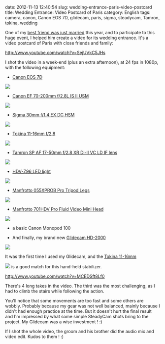 date: 2012-11-13 12:40:54
slug: wedding-entrance-paris-video-postcard
title: Wedding Entrance: Video Postcard of Paris
category: English
tags: camera, canon, Canon EOS 7D, glidecam, paris, sigma, steadycam, Tamron, tokina, wedding

One of my [best friend was just married](http://www.melaniethomas2012.com) this year, and to participate to this huge event, I helped him create a video for its wedding entrance. It's a video postcard of Paris with close friends and family:

http://www.youtube.com/watch?v=SejUVkC5JHs

I shot the video in a week-end (plus an extra afternoon), at 24 fps in 1080p, with the following equipment:

  * [Canon EOS 7D](http://www.amazon.com/gp/product/B002NEGTTW/ref=as_li_tf_tl?ie=UTF8&tag=kevideld-20&linkCode=as2&camp=217145&creative=399381&creativeASIN=B002NEGTTW)

![](http://www.assoc-amazon.com/e/ir?t=kevideld-20&l=as2&o=1&a=B002NEGTTW&camp=217145&creative=399381)

  * [Canon EF 70-200mm f/2.8L IS II USM](http://www.amazon.com/gp/product/B0033PRWSW/ref=as_li_ss_tl?ie=UTF8&camp=1789&creative=390957&creativeASIN=B0033PRWSW&linkCode=as2&tag=kevideld-20)

![](http://www.assoc-amazon.com/e/ir?t=kevideld-20&l=as2&o=1&a=B0033PRWSW)

  * [Sigma 30mm f/1.4 EX DC HSM](http://www.amazon.com/gp/product/B0007U0GZM/ref=as_li_tf_tl?ie=UTF8&tag=kevideld-20&linkCode=as2&camp=217145&creative=399381&creativeASIN=B0007U0GZM)

![](http://www.assoc-amazon.com/e/ir?t=kevideld-20&l=as2&o=1&a=B0007U0GZM&camp=217145&creative=399381)

  * [Tokina 11-16mm f/2.8](http://www.amazon.com/gp/product/B0014Z3XMC/ref=as_li_tf_tl?ie=UTF8&tag=kevideld-20&linkCode=as2&camp=217145&creative=399373&creativeASIN=B0014Z3XMC)

![](http://www.assoc-amazon.com/e/ir?t=kevideld-20&l=as2&o=1&a=B0014Z3XMC&camp=217145&creative=399373)

  * [Tamron SP AF 17-50mm f/2.8 XR Di-II VC LD IF lens](http://www.amazon.com/gp/product/B002LVUIXA/ref=as_li_tf_tl?ie=UTF8&tag=kevideld-20&linkCode=as2&camp=217145&creative=399381&creativeASIN=B002LVUIXA)

![](http://www.assoc-amazon.com/e/ir?t=kevideld-20&l=as2&o=1&a=B002LVUIXA&camp=217145&creative=399381)

  * [HDV-Z96 LED light](http://www.amazon.com/gp/product/B003UCGDSS/ref=as_li_ss_tl?ie=UTF8&tag=kevideld-20&linkCode=as2&camp=217145&creative=399373&creativeASIN=B003UCGDSS)

![](http://www.assoc-amazon.com/e/ir?t=kevideld-20&l=as2&o=1&a=B003UCGDSS&camp=217145&creative=399373)

  * [Manfrotto 055XPROB Pro Tripod Legs](http://www.amazon.com/gp/product/B000UMX7FI/ref=as_li_ss_tl?ie=UTF8&camp=1789&creative=390957&creativeASIN=B000UMX7FI&linkCode=as2&tag=kevideld-20)

![](http://www.assoc-amazon.com/e/ir?t=kevideld-20&l=as2&o=1&a=B000UMX7FI)

  * [Manfrotto 701HDV Pro Fluid Video Mini Head](http://www.amazon.com/gp/product/B001AT314M/ref=as_li_ss_tl?ie=UTF8&camp=1789&creative=390957&creativeASIN=B001AT314M&linkCode=as2&tag=kevideld-20)

![](http://www.assoc-amazon.com/e/ir?t=kevideld-20&l=as2&o=1&a=B001AT314M)

  * a basic Canon Monopod 100

  * And finally, my brand new [Glidecam HD-2000](http://www.amazon.com/gp/product/B0020LB0MO/ref=as_li_ss_tl?ie=UTF8&camp=1789&creative=390957&creativeASIN=B0020LB0MO&linkCode=as2&tag=kevideld-20)

![](http://www.assoc-amazon.com/e/ir?t=kevideld-20&l=as2&o=1&a=B0020LB0MO)

It was the first time I used my Glidecam, and the [Tokina 11-16mm](http://www.amazon.com/gp/product/B0014Z3XMC/ref=as_li_tf_tl?ie=UTF8&tag=kevideld-20&linkCode=as2&camp=217145&creative=399373&creativeASIN=B0014Z3XMC)

![](http://www.assoc-amazon.com/e/ir?t=kevideld-20&l=as2&o=1&a=B0014Z3XMC&camp=217145&creative=399373) is a good match for this hand-held stabilizer.

http://www.youtube.com/watch?v=MCEDSft8Lf0

There's 4 long takes in the video. The third was the most challenging, as I had to climb the stairs while following the action.

You'll notice that some movements are too fast and some others are wobbly. Probably because my gear was not well balanced, mainly because I didn't had enough practice at the time. But it doesn't hurt the final result and I'm impressed by what some simple SteadyCam shots bring to the project. My Glidecam was a wise investment ! :)

If I shot the whole video, the groom and his brother did the audio mix and video edit. Kudos to them ! :)
